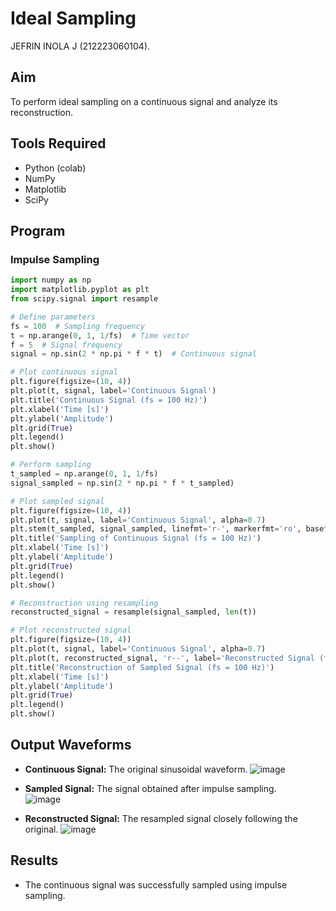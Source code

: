 # Ideal Sampling 
  JEFRIN INOLA J (212223060104).

## Aim
To perform ideal sampling on a continuous signal and analyze its reconstruction.

## Tools Required
- Python (colab)
- NumPy  
- Matplotlib  
- SciPy  

## Program

### Impulse Sampling
```python
import numpy as np
import matplotlib.pyplot as plt
from scipy.signal import resample

# Define parameters
fs = 100  # Sampling frequency
t = np.arange(0, 1, 1/fs)  # Time vector
f = 5  # Signal frequency
signal = np.sin(2 * np.pi * f * t)  # Continuous signal

# Plot continuous signal
plt.figure(figsize=(10, 4))
plt.plot(t, signal, label='Continuous Signal')
plt.title('Continuous Signal (fs = 100 Hz)')
plt.xlabel('Time [s]')
plt.ylabel('Amplitude')
plt.grid(True)
plt.legend()
plt.show()

# Perform sampling
t_sampled = np.arange(0, 1, 1/fs)
signal_sampled = np.sin(2 * np.pi * f * t_sampled)

# Plot sampled signal
plt.figure(figsize=(10, 4))
plt.plot(t, signal, label='Continuous Signal', alpha=0.7)
plt.stem(t_sampled, signal_sampled, linefmt='r-', markerfmt='ro', basefmt='r-', label='Sampled Signal (fs = 100 Hz)')
plt.title('Sampling of Continuous Signal (fs = 100 Hz)')
plt.xlabel('Time [s]')
plt.ylabel('Amplitude')
plt.grid(True)
plt.legend()
plt.show()

# Reconstruction using resampling
reconstructed_signal = resample(signal_sampled, len(t))

# Plot reconstructed signal
plt.figure(figsize=(10, 4))
plt.plot(t, signal, label='Continuous Signal', alpha=0.7)
plt.plot(t, reconstructed_signal, 'r--', label='Reconstructed Signal (fs = 100 Hz)')
plt.title('Reconstruction of Sampled Signal (fs = 100 Hz)')
plt.xlabel('Time [s]')
plt.ylabel('Amplitude')
plt.grid(True)
plt.legend()
plt.show()
```
## Output Waveforms
- **Continuous Signal:** The original sinusoidal waveform.
  ![image](https://github.com/user-attachments/assets/12469376-fce2-41a4-93cc-5b4741b8405c)

- **Sampled Signal:** The signal obtained after impulse sampling.  
  ![image](https://github.com/user-attachments/assets/5f7ca442-870e-4726-8e46-f04efb1eb947)
  
- **Reconstructed Signal:** The resampled signal closely following the original.
  ![image](https://github.com/user-attachments/assets/36748c71-3b41-490a-97b7-562e1bd7ea5b)



## Results
- The continuous signal was successfully sampled using impulse sampling.  

